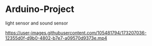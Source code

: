 # Arduino-Project
light sensor and sound sensor



https://user-images.githubusercontent.com/105481794/173207036-12355d0f-d9b0-4802-b7e7-a09570d9373e.mp4

